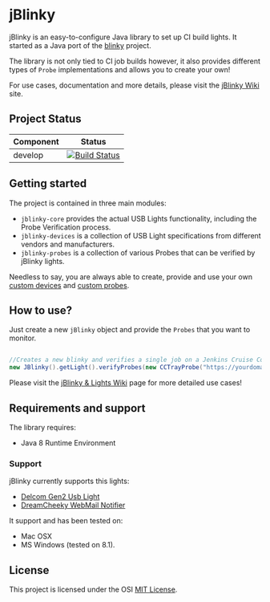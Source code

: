 # jBlinky

jBlinky is an easy-to-configure Java library to set up CI build lights. It started as a Java port of the [blinky](https://github.com/perryn/blinky) project.

The library is not only tied to CI job builds however, it also provides different types of `Probe` implementations and allows you to create your own!

For use cases, documentation and more details, please visit the [jBlinky Wiki](https://github.com/rastadrian/jblinky/wiki) site.

## Project Status

| Component | Status |
| ------ | ------ |
| develop | [![Build Status](https://travis-ci.org/rastadrian/jblinky.svg?branch=develop)](https://travis-ci.org/rastadrian/jblinky) |



## Getting started

The project is contained in three main modules: 
* `jblinky-core` provides the actual USB Lights functionality, including the Probe Verification process.
* `jblinky-devices` is a collection of USB Light specifications from different vendors and manufacturers.
* `jblinky-probes` is a collection of various Probes that can be verified by jBlinky lights.

Needless to say, you are always able to create, provide and use your own [custom devices](https://github.com/rastadrian/jblinky/wiki/USB-Devices#create-your-own-usb-light-specification) and [custom probes](https://github.com/rastadrian/jblinky/wiki/Probes#custom-probes).

## How to use?

Just create a new `jBlinky` object and provide the `Probes` that you want to monitor.

```java

//Creates a new blinky and verifies a single job on a Jenkins Cruise Control Tray.
new JBlinky().getLight().verifyProbes(new CCTrayProbe("https://yourdomain/jenkins/cc.xml", new String[] {"job-name"}));
```

Please visit the [jBlinky & Lights Wiki](https://github.com/rastadrian/jblinky/wiki/jBlinky-&-Lights) page for more detailed use cases!

## Requirements and support

The library requires:

* Java 8 Runtime Environment

### Support

jBlinky currently supports this lights:

* [Delcom Gen2 Usb Light](https://www.delcomproducts.com/productdetails.asp?productnum=904008)
* [DreamCheeky WebMail Notifier](http://dreamcheeky.com/webmail-notifier)

It support and has been tested on:

* Mac OSX
* MS Windows (tested on 8.1).

## License
This project is licensed under the OSI [MIT License](https://opensource.org/licenses/MIT).
